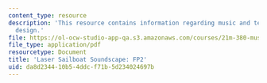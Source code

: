 ```yaml
---
content_type: resource
description: 'This resource contains information regarding music and technology: Sound
  design.'
file: https://ol-ocw-studio-app-qa.s3.amazonaws.com/courses/21m-380-music-and-technology-sound-design-spring-2016/da8d234410b54ddcf71b5d234024697b_MIT21M_380S16_assn_fp2sail.pdf
file_type: application/pdf
resourcetype: Document
title: 'Laser Sailboat Soundscape: FP2'
uid: da8d2344-10b5-4ddc-f71b-5d234024697b
---
```

